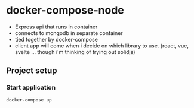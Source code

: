 # docker-compose-node
- Express api that runs in container
- connects to mongodb in separate container
- tied together by docker-compose
- client app will come when i decide on which library to use. (react, vue, svelte ... though i'm thinking of trying out solidjs)

## Project setup

### Start application
```
docker-compose up
```
